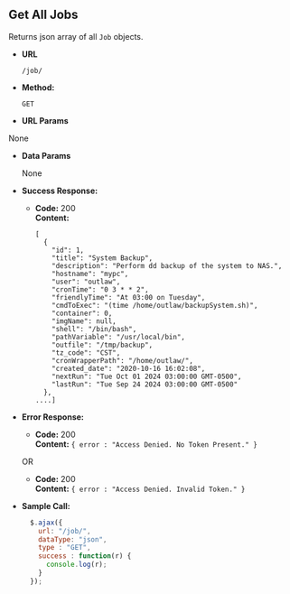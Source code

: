 **Get All Jobs**
----
  Returns json array of all `Job` objects.

* **URL**

  `/job/`

* **Method:**

  `GET`

*  **URL Params**

  None

* **Data Params**

  None

* **Success Response:**

  * **Code:** 200 <br />
    **Content:**
    ```
    [
	  {
        "id": 1,
        "title": "System Backup",
        "description": "Perform dd backup of the system to NAS.",
        "hostname": "mypc",
        "user": "outlaw",
        "cronTime": "0 3 * * 2",
        "friendlyTime": "At 03:00 on Tuesday",
        "cmdToExec": "(time /home/outlaw/backupSystem.sh)",
        "container": 0,
        "imgName": null,
        "shell": "/bin/bash",
        "pathVariable": "/usr/local/bin",        
        "outfile": "/tmp/backup",
        "tz_code": "CST",
        "cronWrapperPath": "/home/outlaw/",
        "created_date": "2020-10-16 16:02:08",
        "nextRun": "Tue Oct 01 2024 03:00:00 GMT-0500",
        "lastRun": "Tue Sep 24 2024 03:00:00 GMT-0500"
	  },
    ....]
    ```

* **Error Response:**

  * **Code:** 200 <br />
    **Content:** `{ error : "Access Denied. No Token Present." }`

   OR

  * **Code:** 200 <br />
      **Content:** `{ error : "Access Denied. Invalid Token." }`

* **Sample Call:**

  ```javascript
    $.ajax({
      url: "/job/",
      dataType: "json",
      type : "GET",
      success : function(r) {
        console.log(r);
      }
    });
  ```
